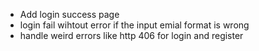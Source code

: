 * Add login success page
* login fail wihtout error if the input emial format is wrong
* handle weird errors like http 406 for login and register
 